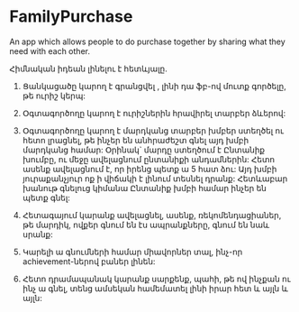 # FamilyPurchase
An app which allows people to do purchase together by sharing what they need with each other.

Հիմնական իդեան լինելու է հետևյալը.
1. Ցանկացածը կարող է գրանցվել , լինի դա ֆբ-ով մուտք գործելը, թե ուրիշ կերպ:
2. Օգտագործողը կարող է ուրիշներին հրավիրել տարբեր ձևերով:
3. Օգտագործողը կարող է մարդկանց տարբեր խմբեր ստեղծել ու հետո լրացնել, թե ինչեր են անհրաժեշտ գնել այդ խմբի մարդկանց համար:
    Օրինակ` մարդը ստեղծում է Ընտանիք խումբը, ու մեջը ավելացնում ընտանիքի անդամներին: Հետո ասենք ավելացնում է, որ իրենց պետք ա 5 հատ ձու: Այդ խմբի յուրաքանչյուր ոք ի վիճակի է լինում տեսնել դրանք: Հետևաբար խանութ գնելուց կիմանա Ընտանիք խմբի համար ինչեր են պետք գնել:

4. Հետագայում կարանք ավելացնել, ասենք, ռեկոմենդացիաներ, թե մարդիկ, ովքեր գնում են էս ապրանքները, գնում են նաև սրանք:
5. Կարելի ա գնումների համար միավորներ տալ, ինչ-որ achievement-ներով բաներ լինեն:
6. Հետո դրամապանակ կարանք սարքենք, պահի, թե ով ինչքան ու ինչ ա գնել, տենց ամսեկան համեմատել լինի իրար հետ և այլն և այլն:
